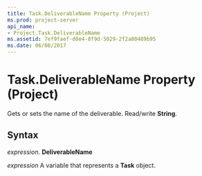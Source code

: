 ```yaml
---
title: Task.DeliverableName Property (Project)
ms.prod: project-server
api_name:
- Project.Task.DeliverableName
ms.assetid: 7ef9faef-d0e4-8f9d-5029-2f2a80489b95
ms.date: 06/08/2017
---
```



# Task.DeliverableName Property (Project)

Gets or sets the name of the deliverable. Read/write **String**.


## Syntax

 _expression_. **DeliverableName**

 _expression_ A variable that represents a **Task** object.


